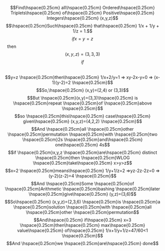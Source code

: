 $$Find\hspace{0.25cm} all\hspace{0.25cm} Ordered\hspace{0.25cm} Triplets\hspace{0.25cm} of\hspace{0.25cm} Positive\hspace{0.25cm} Integers\hspace{0.25cm} (x,y,z)$$ 
$$\hspace{0.25cm}Such\hspace{0.25cm} that\hspace{0.25cm} 1/x + 1/y + 1/z = 1.$$
$$if x=y=z$$ &nbsp; then &nbsp; $$(x,y,z)=(3,3,3)$$
$$if$$&nbsp;$$y=z \hspace{0.25cm}then\hspace{0.25cm} 1/x+2/y=1 => xy-2x-y=0 => (x-1)(y-2)=2 \hspace{0.25cm}$$
$$So,\hspace{0.25cm} (x,y)=(2,4) or (3,3)$$
$$But \hspace{0.25cm}(x,y)=(3,3)\hspace{0.25cm} is \hspace{0.25cm}repeat \hspace{0.25cm}of \hspace{0.25cm}above \hspace{0.25cm}$$
$$so \hspace{0.25cm}this\hspace{0.25cm} case\hspace{0.25cm} given\hspace{0.25cm} (x,y,z)=(4,2,2) \hspace{0.25cm}$$
$$And \hspace{0.25cm}all \hspace{0.25cm}other \hspace{0.25cm}permutation \hspace{0.25cm}with \hspace{0.25cm}two \hspace{0.25cm}2s \hspace{0.25cm}and\hspace{0.25cm} one\hspace{0.25cm} 4s$$
$$if \hspace{0.25cm}x,y,z \hspace{0.25cm}are\hspace{0.25cm} distinct \hspace{0.25cm}then \hspace{0.25cm}WLOG \hspace{0.25cm}take\hspace{0.25cm} x>y>z$$
$$x=2 \hspace{0.25cm}means\hspace{0.25cm} 1/y+1/z=2 =>yz-2z-2z=0 => (y-2)(z-2)=4 \hspace{0.25cm}$$
$$And \hspace{0.25cm}Some \hspace{0.25cm}of \hspace{0.25cm}Arithmetic \hspace{0.25cm}bashing \hspace{0.25cm}later \hspace{0.25cm}give\hspace{0.25cm} (y,z)=(3,6)$$
$$So\hspace{0.25cm} (x,y,z)=(2,3,6) \hspace{0.25cm}is \hspace{0.25cm}a \hspace{0.25cm}solution \hspace{0.25cm}with \hspace{0.25cm}all \hspace{0.25cm}other \hspace{0.25cm}permutation$$
$$And\hspace{0.25cm} if\hspace{0.25cm} x=3 \hspace{0.25cm}then\hspace{0.25cm} max\hspace{0.25cm} value\hspace{0.25cm} of\hspace{0.25cm} 1/x+1/y+1/z=47/60<1 \hspace{0.25cm}$$
$$And \hspace{0.25cm}we \hspace{0.25cm}are\hspace{0.25cm} done$$